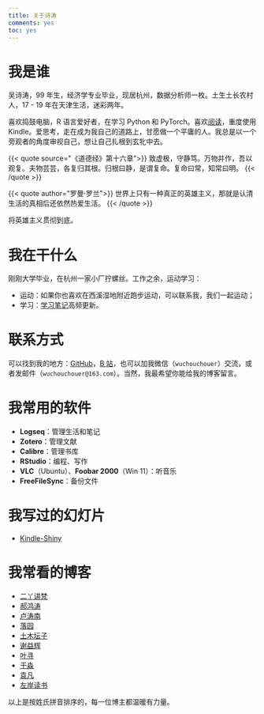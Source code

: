 ```yaml
---
title: 关于诗涛
comments: yes
toc: yes
---
```


# 我是谁

吴诗涛，99 年生，经济学专业毕业，现居杭州，数据分析师一枚。土生土长农村人，17 - 19 年在天津生活，迷彩两年。

喜欢捣鼓电脑，R 语言爱好者，在学习 Python 和 PyTorch。喜欢[阅读](../tags/读后感/)，重度使用 Kindle。爱思考，走在成为我自己的道路上，甘愿做一个平庸的人。我总是以一个旁观者的角度审视自己，想让自己扎根到玄牝中去。

{{< quote source="《道德经》第十六章">}}
致虚极，守静笃。万物并作，吾以观复。夫物芸芸，各复归其根。归根曰静，是谓复命。复命曰常，知常曰明。
{{< /quote >}}

{{< quote author="罗曼·罗兰">}}
世界上只有一种真正的英雄主义，那就是认清生活的真相后还依然热爱生活。
{{< /quote >}}

将英雄主义贯彻到底。

# 我在干什么

刚刚大学毕业，在杭州一家小厂拧螺丝。工作之余，运动学习：

- 运动：如果你也喜欢在西溪湿地附近跑步运动，可以联系我，我们一起运动；
- 学习：[学习笔记](https://learn.shitao5.org/)高频更新。


# 联系方式

可以找到我的地方：[GitHub](https://github.com/Shitao5)，[B 站](https://space.bilibili.com/646580379?spm_id_from=333.1007.0.0)，也可以加我微信（`wuchouchouer`）交流，或者发邮件（`wuchouchouer@163.com`）。当然，我最希望你能给我的博客留言。

# 我常用的软件

- **Logseq**：管理生活和笔记
- **Zotero**：管理文献
- **Calibre**：管理书库
- **RStudio**：编程、写作
- **VLC**（Ubuntu）、**Foobar 2000**（Win 11）：听音乐
- **FreeFileSync**：备份文件

# 我写过的幻灯片

- [Kindle-Shiny](https://shitao.quarto.pub/kindle-shiny-slides/)

# 我常看的博客

- [二丫讲梵](https://wiki.eryajf.net/)
- [郝鸿涛](https://hongtaoh.com/)
- [卢涛南](https://lutaonan.com/)
- [落园](http://www.loyhome.com/)
- [土木坛子](https://tumutanzi.com/)
- [谢益辉](https://yihui.org/)
- [叶寻](https://cyrusyip.org/zh-cn/)
- [于淼](https://yufree.cn/cn/)
- [袁凡](https://yuanfan.rbind.io/)
- [左岸读书](http://www.zreading.cn/)

以上是按姓氏拼音排序的，每一位博主都温暖有力量。
